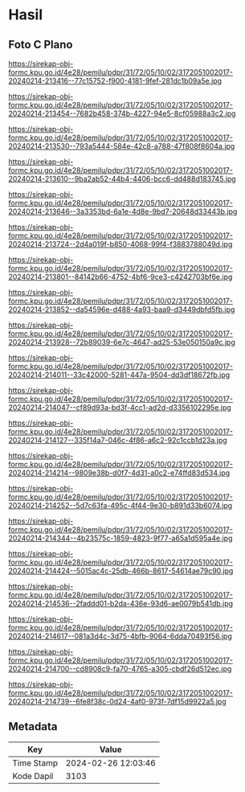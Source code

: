 # Hasil

## Foto C Plano

https://sirekap-obj-formc.kpu.go.id/4e28/pemilu/pdpr/31/72/05/10/02/3172051002017-20240214-213416--77c15752-f900-4181-9fef-281dc1b09a5e.jpg

https://sirekap-obj-formc.kpu.go.id/4e28/pemilu/pdpr/31/72/05/10/02/3172051002017-20240214-213454--7682b458-374b-4227-94e5-8cf05988a3c2.jpg

https://sirekap-obj-formc.kpu.go.id/4e28/pemilu/pdpr/31/72/05/10/02/3172051002017-20240214-213530--793a5444-584e-42c8-a788-47f808f8604a.jpg

https://sirekap-obj-formc.kpu.go.id/4e28/pemilu/pdpr/31/72/05/10/02/3172051002017-20240214-213610--9ba2ab52-44b4-4406-bcc6-dd488d183745.jpg

https://sirekap-obj-formc.kpu.go.id/4e28/pemilu/pdpr/31/72/05/10/02/3172051002017-20240214-213646--3a3353bd-6a1e-4d8e-9bd7-20648d33443b.jpg

https://sirekap-obj-formc.kpu.go.id/4e28/pemilu/pdpr/31/72/05/10/02/3172051002017-20240214-213724--2d4a019f-b850-4068-99f4-f3883788049d.jpg

https://sirekap-obj-formc.kpu.go.id/4e28/pemilu/pdpr/31/72/05/10/02/3172051002017-20240214-213801--84142b66-4752-4bf6-9ce3-c4242703bf6e.jpg

https://sirekap-obj-formc.kpu.go.id/4e28/pemilu/pdpr/31/72/05/10/02/3172051002017-20240214-213852--da54596e-d488-4a93-baa9-d3449dbfd5fb.jpg

https://sirekap-obj-formc.kpu.go.id/4e28/pemilu/pdpr/31/72/05/10/02/3172051002017-20240214-213928--72b89039-6e7c-4647-ad25-53e050150a9c.jpg

https://sirekap-obj-formc.kpu.go.id/4e28/pemilu/pdpr/31/72/05/10/02/3172051002017-20240214-214011--33c42000-5281-447a-9504-dd3df18672fb.jpg

https://sirekap-obj-formc.kpu.go.id/4e28/pemilu/pdpr/31/72/05/10/02/3172051002017-20240214-214047--cf89d93a-bd3f-4cc1-ad2d-d3356102295e.jpg

https://sirekap-obj-formc.kpu.go.id/4e28/pemilu/pdpr/31/72/05/10/02/3172051002017-20240214-214127--335f14a7-046c-4f86-a6c2-92c1ccb1d23a.jpg

https://sirekap-obj-formc.kpu.go.id/4e28/pemilu/pdpr/31/72/05/10/02/3172051002017-20240214-214214--9809e38b-d0f7-4d31-a0c2-e74ffd83d534.jpg

https://sirekap-obj-formc.kpu.go.id/4e28/pemilu/pdpr/31/72/05/10/02/3172051002017-20240214-214252--5d7c63fa-495c-4f44-9e30-b891d33b6074.jpg

https://sirekap-obj-formc.kpu.go.id/4e28/pemilu/pdpr/31/72/05/10/02/3172051002017-20240214-214344--4b23575c-1859-4823-9f77-a65a1d595a4e.jpg

https://sirekap-obj-formc.kpu.go.id/4e28/pemilu/pdpr/31/72/05/10/02/3172051002017-20240214-214424--5015ac4c-25db-466b-8617-54614ae79c90.jpg

https://sirekap-obj-formc.kpu.go.id/4e28/pemilu/pdpr/31/72/05/10/02/3172051002017-20240214-214536--2faddd01-b2da-436e-93d6-ae0079b541db.jpg

https://sirekap-obj-formc.kpu.go.id/4e28/pemilu/pdpr/31/72/05/10/02/3172051002017-20240214-214617--081a3d4c-3d75-4bfb-9064-6dda70493f56.jpg

https://sirekap-obj-formc.kpu.go.id/4e28/pemilu/pdpr/31/72/05/10/02/3172051002017-20240214-214700--cd8908c9-fa70-4765-a305-cbdf26d512ec.jpg

https://sirekap-obj-formc.kpu.go.id/4e28/pemilu/pdpr/31/72/05/10/02/3172051002017-20240214-214739--6fe8f38c-0d24-4af0-973f-7df15d9922a5.jpg


## Metadata

| Key        | Value               |
| ---------- | ------------------- |
| Time Stamp | 2024-02-26 12:03:46 |
| Kode Dapil | 3103                |



